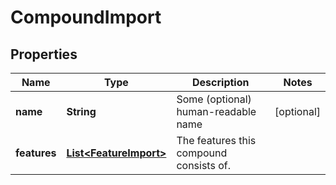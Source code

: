 

# CompoundImport


## Properties

| Name | Type | Description | Notes |
|------------ | ------------- | ------------- | -------------|
|**name** | **String** | Some (optional) human-readable name |  [optional] |
|**features** | [**List&lt;FeatureImport&gt;**](FeatureImport.md) | The features this compound consists of. |  |



